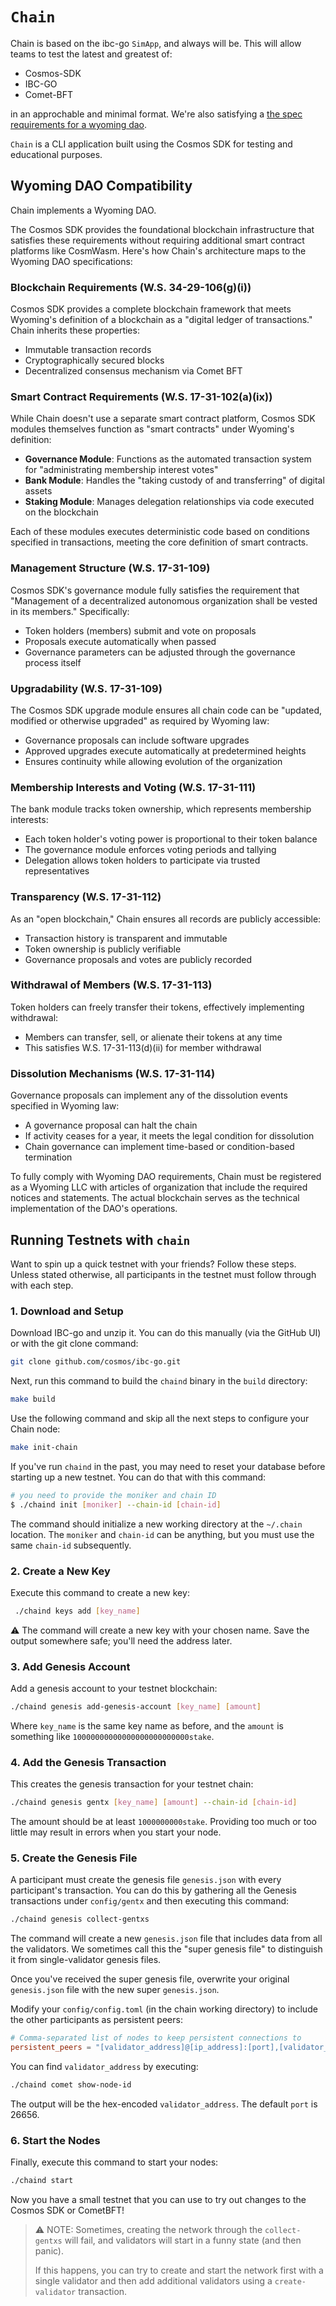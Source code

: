 # `Chain`

Chain is based on the ibc-go `SimApp`, and always will be.  This will allow teams to test the latest and greatest of:

* Cosmos-SDK
* IBC-GO
* Comet-BFT

in an approchable and minimal format.  We're also satisfying a [the spec requirements for a wyoming dao](https://sos.wyo.gov/Forms/WyoBiz/DAO_Supplement.pdf).  

`Chain` is a CLI application built using the Cosmos SDK for testing and educational purposes.

## Wyoming DAO Compatibility

Chain implements a Wyoming DAO. 

The Cosmos SDK provides the foundational blockchain infrastructure that satisfies these requirements without requiring additional smart contract platforms like CosmWasm. Here's how Chain's architecture maps to the Wyoming DAO specifications:

### Blockchain Requirements (W.S. 34-29-106(g)(i))
Cosmos SDK provides a complete blockchain framework that meets Wyoming's definition of a blockchain as a "digital ledger of transactions." Chain inherits these properties:
- Immutable transaction records
- Cryptographically secured blocks
- Decentralized consensus mechanism via Comet BFT

### Smart Contract Requirements (W.S. 17-31-102(a)(ix))
While Chain doesn't use a separate smart contract platform, Cosmos SDK modules themselves function as "smart contracts" under Wyoming's definition:
- **Governance Module**: Functions as the automated transaction system for "administrating membership interest votes"
- **Bank Module**: Handles the "taking custody of and transferring" of digital assets
- **Staking Module**: Manages delegation relationships via code executed on the blockchain

Each of these modules executes deterministic code based on conditions specified in transactions, meeting the core definition of smart contracts.

### Management Structure (W.S. 17-31-109)
Cosmos SDK's governance module fully satisfies the requirement that "Management of a decentralized autonomous organization shall be vested in its members." Specifically:
- Token holders (members) submit and vote on proposals
- Proposals execute automatically when passed
- Governance parameters can be adjusted through the governance process itself

### Upgradability (W.S. 17-31-109)
The Cosmos SDK upgrade module ensures all chain code can be "updated, modified or otherwise upgraded" as required by Wyoming law:
- Governance proposals can include software upgrades
- Approved upgrades execute automatically at predetermined heights
- Ensures continuity while allowing evolution of the organization

### Membership Interests and Voting (W.S. 17-31-111)
The bank module tracks token ownership, which represents membership interests:
- Each token holder's voting power is proportional to their token balance
- The governance module enforces voting periods and tallying
- Delegation allows token holders to participate via trusted representatives

### Transparency (W.S. 17-31-112)
As an "open blockchain," Chain ensures all records are publicly accessible:
- Transaction history is transparent and immutable
- Token ownership is publicly verifiable
- Governance proposals and votes are publicly recorded

### Withdrawal of Members (W.S. 17-31-113)
Token holders can freely transfer their tokens, effectively implementing withdrawal:
- Members can transfer, sell, or alienate their tokens at any time
- This satisfies W.S. 17-31-113(d)(ii) for member withdrawal

### Dissolution Mechanisms (W.S. 17-31-114)
Governance proposals can implement any of the dissolution events specified in Wyoming law:
- A governance proposal can halt the chain
- If activity ceases for a year, it meets the legal condition for dissolution
- Chain governance can implement time-based or condition-based termination

To fully comply with Wyoming DAO requirements, Chain must be registered as a Wyoming LLC with articles of organization that include the required notices and statements. The actual blockchain serves as the technical implementation of the DAO's operations.

## Running Testnets with `chain`

Want to spin up a quick testnet with your friends? Follow these steps. Unless stated otherwise, all participants in the testnet must follow through with each step.

### 1. Download and Setup

Download IBC-go and unzip it. You can do this manually (via the GitHub UI) or with the git clone command:

```sh
git clone github.com/cosmos/ibc-go.git
```

Next, run this command to build the `chaind` binary in the `build` directory:

```sh
make build
```

Use the following command and skip all the next steps to configure your Chain node:

```sh
make init-chain
```

If you've run `chaind` in the past, you may need to reset your database before starting up a new testnet. You can do that with this command:

```sh
# you need to provide the moniker and chain ID
$ ./chaind init [moniker] --chain-id [chain-id]
```

The command should initialize a new working directory at the `~/.chain` location. 
The `moniker` and `chain-id` can be anything, but you must use the same `chain-id` subsequently.

### 2. Create a New Key

Execute this command to create a new key:

```sh
 ./chaind keys add [key_name]
```

⚠️ The command will create a new key with your chosen name.
Save the output somewhere safe; you'll need the address later.

### 3. Add Genesis Account

Add a genesis account to your testnet blockchain:

```sh
./chaind genesis add-genesis-account [key_name] [amount]
```

Where `key_name` is the same key name as before, and the `amount` is something like `10000000000000000000000000stake`.

### 4. Add the Genesis Transaction

This creates the genesis transaction for your testnet chain:

```sh
./chaind genesis gentx [key_name] [amount] --chain-id [chain-id]
```

The amount should be at least `1000000000stake`. Providing too much or too little may result in errors when you start your node.

### 5. Create the Genesis File

A participant must create the genesis file `genesis.json` with every participant's transaction. 
You can do this by gathering all the Genesis transactions under `config/gentx` and then executing this command:

```sh
./chaind genesis collect-gentxs
```

The command will create a new `genesis.json` file that includes data from all the validators. We sometimes call this the "super genesis file" to distinguish it from single-validator genesis files.

Once you've received the super genesis file, overwrite your original `genesis.json` file with the new super `genesis.json`.

Modify your `config/config.toml` (in the chain working directory) to include the other participants as persistent peers:

```toml
# Comma-separated list of nodes to keep persistent connections to
persistent_peers = "[validator_address]@[ip_address]:[port],[validator_address]@[ip_address]:[port]"
```

You can find `validator_address` by executing:

```sh
./chaind comet show-node-id
```

The output will be the hex-encoded `validator_address`. The default `port` is 26656.

### 6. Start the Nodes

Finally, execute this command to start your nodes:

```sh
./chaind start
```

Now you have a small testnet that you can use to try out changes to the Cosmos SDK or CometBFT!

> ⚠️ NOTE: Sometimes, creating the network through the `collect-gentxs` will fail, and validators will start in a funny state (and then panic).
> 
> If this happens, you can try to create and start the network first with a single validator and then add additional validators using a `create-validator` transaction.
